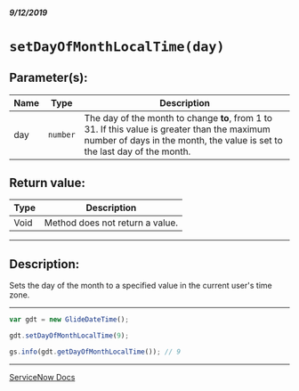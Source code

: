 ##### 9/12/2019
# `setDayOfMonthLocalTime(day)`

## Parameter(s):
| Name | Type | Description |
|---|---|---|
| day | `number` | The day of the month to change **to**, from 1 to 31.  If this value is greater than the maximum number of days in the month, the value is set to the last day of the month. |

## Return value:
| Type | Description |
|---|---|
| Void | Method does not return a value. |

---

## Description:
Sets the day of the month to a specified value in the current user's time zone.

---

```js
var gdt = new GlideDateTime();

gdt.setDayOfMonthLocalTime(9);

gs.info(gdt.getDayOfMonthLocalTime()); // 9
```

---

[ServiceNow Docs](https://developer.servicenow.com/app.do#!/api_doc?v=madrid&id=r_ScopedGlideDateTimeSetDayOfMonthLocalTime_Number_day)
